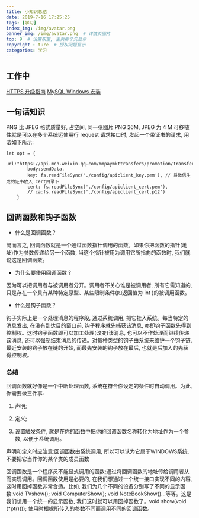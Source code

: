 ```yaml
---
title: 小知识总结
date: 2019-7-16 17:25:25
tags: [学习]
index_img: /img/avatar.png
banner_img: /img/avatar.png  # 详情页图片
top: 9  # 设置权重, 主页那个先显示
copyright : ture  # 授权问题显示
categories: 学习
---
```


<!-- more -->

## 工作中
[HTTPS 升级指南](http://www.ruanyifeng.com/blog/2016/08/migrate-from-http-to-https.html)
[MySQL Windows 安装](https://blog.csdn.net/qq_41307443/article/details/79839558)

## 一句话知识

PNG 比 JPEG 格式质量好, 占空间, 同一张图片 PNG 26M, JPEG 为 4 M
可移植性就是可以在多个系统运使用行
request 请求接口时, 发起一个带证书的请求, 用法如下所示:
```
let opt = {
        url:"https://api.mch.weixin.qq.com/mmpaymkttransfers/promotion/transfers",
        body:sendData,
        key: fs.readFileSync('./config/apiclient_key.pem'), // 将微信生成的证书放入 cert目录下
        cert: fs.readFileSync('./config/apiclient_cert.pem'),
        // ca:fs.readFileSync('./config/apiclient_cert.p12')
    }
```

## 回调函数和钩子函数

- 什么是回调函数？

简而言之, 回调函数就是一个通过函数指针调用的函数。如果你把函数的指针(地址)作为参数传递给另一个函数, 当这个指针被用为调用它所指向的函数时, 我们就说这是回调函数。

- 为什么要使用回调函数？

因为可以把调用者与被调用者分开。调用者不关心谁是被调用者, 所有它需知道的, 只是存在一个具有某种特定原型、某些限制条件(如返回值为 int )的被调用函数。

- 什么是钩子函数？

钩子实际上是一个处理消息的程序段, 通过系统调用, 把它挂入系统。每当特定的消息发出, 在没有到达目的窗口前, 钩子程序就先捕获该消息, 亦即钩子函数先得到控制权。这时钩子函数即可以加工处理(改变)该消息, 也可以不作处理而继续传递该消息, 还可以强制结束消息的传递。对每种类型的钩子由系统来维护一个钩子链, 最近安装的钩子放在链的开始, 而最先安装的钩子放在最后, 也就是后加入的先获得控制权。

### 总结
回调函数就好像是一个中断处理函数, 系统在符合你设定的条件时自动调用。为此, 你需要做三件事:

1. 声明;

2. 定义;

3. 设置触发条件, 就是在你的函数中把你的回调函数名称转化为地址作为一个参数, 以便于系统调用。

声明和定义时应注意:回调函数由系统调用, 所以可以认为它属于WINDOWS系统, 不要把它当作你的某个类的成员函数

回调函数是一个程序员不能显式调用的函数;通过将回调函数的地址传给调用者从而实现调用。回调函数使用是必要的, 在我们想通过一个统一接口实现不同的内容, 这时用回掉函数非常合适。比如, 我们为几个不同的设备分别写了不同的显示函数:void TVshow(); void ComputerShow(); void NoteBookShow()...等等。这是我们想用一个统一的显示函数, 我们这时就可以用回掉函数了。void show(void (*ptr)()); 使用时根据所传入的参数不同而调用不同的回调函数。